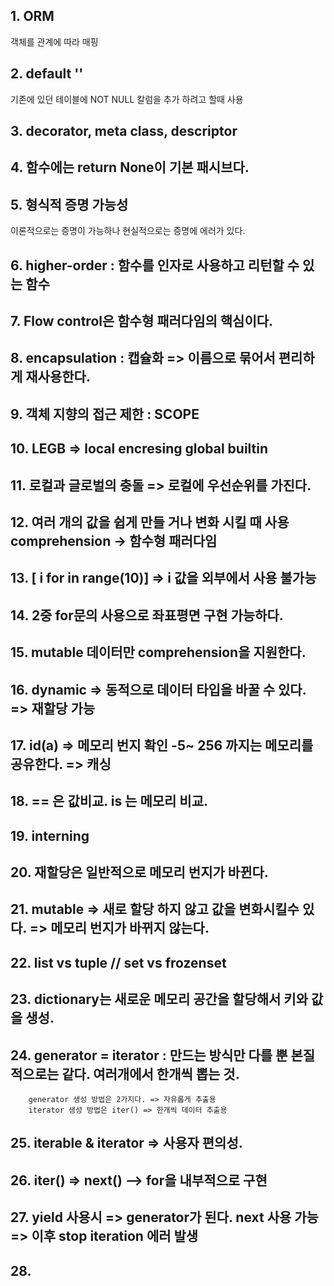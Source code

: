 ## 1. ORM

객체를 관계에 따라 매핑

## 2. default ''
기존에 있던 테이블에 NOT NULL 칼럼을 추가 하려고 할때 사용

## 3. decorator, meta class, descriptor

## 4. 함수에는 return None이 기본 패시브다.

## 5. 형식적 증명 가능성
이론적으로는 증명이 가능하나 현실적으로는 증명에 에러가 있다.

## 6. higher-order : 함수를 인자로 사용하고 리턴할 수 있는 함수

## 7. Flow control은 함수형 패러다임의 핵심이다.

## 8. encapsulation : 캡슐화 => 이름으로 묶어서 편리하게 재사용한다.

## 9. 객체 지향의 접근 제한 : SCOPE 

## 10. LEGB => local encresing global builtin

## 11. 로컬과 글로벌의 충돌 => 로컬에 우선순위를 가진다.

## 12. 여러 개의 값을 쉽게 만들 거나 변화 시킬 때 사용 comprehension -> 함수형 패러다임

## 13. [ i for in range(10)] => i 값을 외부에서 사용 불가능

## 14. 2중 for문의 사용으로 좌표평면 구현 가능하다.

## 15. mutable 데이터만 comprehension을 지원한다.

## 16. dynamic => 동적으로 데이터 타입을 바꿀 수 있다. => 재할당 가능

## 17. id(a) => 메모리 번지 확인 -5~ 256 까지는 메모리를 공유한다. => 캐싱

## 18. == 은 값비교. is 는 메모리 비교.

## 19. interning

## 20. 재할당은 일반적으로 메모리 번지가 바뀐다.

## 21. mutable => 새로 할당 하지 않고 값을 변화시킬수 있다. => 메모리 번지가 바뀌지 않는다.

## 22. list vs tuple // set vs frozenset

## 23. dictionary는 새로운 메모리 공간을 할당해서 키와 값을 생성.

## 24. generator = iterator : 만드는 방식만 다를 뿐 본질적으로는 같다. 여러개에서 한개씩 뽑는 것.
        generator 생성 방법은 2가지다. => 자유롭게 추출용
        iterator 생성 방법은 iter() => 한개씩 데이터 추출용
## 25. iterable & iterator => 사용자 편의성. 

## 26. iter() => next() --> for을 내부적으로 구현

## 27. yield 사용시 => generator가 된다. next 사용 가능 => 이후 stop iteration 에러 발생

## 28. 